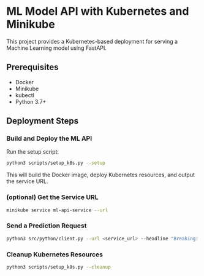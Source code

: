 # ML Model API with Kubernetes and Minikube

This project provides a Kubernetes-based deployment for serving a Machine Learning model using FastAPI.

## Prerequisites
- Docker
- Minikube
- kubectl
- Python 3.7+

## Deployment Steps

### Build and Deploy the ML API
Run the setup script:
```sh
python3 scripts/setup_k8s.py --setup
```
This will build the Docker image, deploy Kubernetes resources, and output the service URL.

### (optional) Get the Service URL
```sh
minikube service ml-api-service --url
```

### Send a Prediction Request
```sh
python3 src/python/client.py --url <service_url> --headline "Breaking: Cure for cancer finally discovered!"
```

### Cleanup Kubernetes Resources
```sh
python3 scripts/setup_k8s.py --cleanup
```
